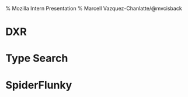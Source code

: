 % Mozilla Intern Presentation
% Marcell Vazquez-Chanlatte/@mvcisback


# DXR
# Type Search
# SpiderFlunky
